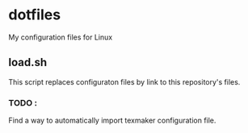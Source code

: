 dotfiles
========

My configuration files for Linux

## load.sh

This script replaces configuraton files by link to this repository's files.

### TODO : 

Find a way to automatically import texmaker configuration file.
